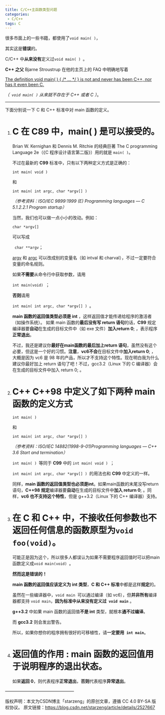 ```yaml
---
title: C/C++主函数类型问题
categories:
 - C/C++
tags: C
---
```




很多市面上的一些书籍，都使用了`void main( )`，

其实这是**错误**的。



C/C++ 中**从来没有**定义过`void main( ) `。



**C++ 之父** Bjarne Stroustrup 在他的主页上的 FAQ 中明确地写着 

<u>The definition void main( ) { /* ... */ } is not and never has been C++, nor has it even been C.</u>

*（` void main( )` 从来就不存在于 C++ 或者 C ）*。



------



下面分别说一下 C 和 C++ 标准中对 main 函数的定义。  



1. # C  在 C89 中，main( ) 是可以接受的。

   Brian W. Kernighan 和 Dennis M. Ritchie 的经典巨著 The C programming Language 2e（《C 程序设计语言第二版》）用的就是 `main( )`。

   不过在最新的 **C99** 标准中，只有以下两种定义方式是正确的：  

   `int main( void )  `

   和

   `int main( int argc, char *argv[] ) `

   *（参考资料：ISO/IEC 9899:1999 (E) Programming languages — C 5.1.2.2.1 Program startup）*

     

   当然，我们也可以做一点小小的改动。例如：

   `char *argv[] `

   可以写成

   ` char **argv`；

   <u>argv</u> 和 <u>argc</u> 可以改成别的变量名（如 intval 和 charval），不过一定要符合变量的命名规则。  

   

   如果**不需要**从命令行中获取参数，请用

   `int main(void) `；

   **否则**请用

   `int main( int argc, char *argv[] ) `。 

   

    **main 函数的返回值类型必须是 int** ，这样返回值才能传递给程序的激活者（如操作系统）。  如果 main 函数的**最后没有写 return 语句**的话，**C99** 规定编译器要**自动**在生成的目标文件中（如 exe 文件）**加入return 0**; ，表示程序**正常退出**。

   

   不过，我还是建议你**最好在main函数的最后加上return 语句**，虽然没有这个必要，但这是一个好的习惯。**注意**，**vc6不会**在目标文件中**加入return 0**; ，大概是因为 vc6 是 98 年的产品，所以才不支持这个特性。现在明白我为什么建议你最好加上 return 语句了吧！不过，gcc3.2（Linux 下的 C 编译器）会在生成的目标文件中加入 return 0; 。  

   

2. # C++  C++98 中定义了如下两种 main 函数的定义方式

   `int main( ) `

   和

   ` int main( int argc, char *argv[] ) `

   *（参考资料：ISO/IEC 14882(1998-9-01)Programming languages — C++ 3.6 Start and termination）*  

   

   `int main( ) `等同于 **C99** 中的 `int main( void ) `；

   `int main( int argc, char *argv[] ) `的用法也和 **C99** 中定义的一样。

   同样，**main 函数的返回值类型也必须是int**。如果main函数的末尾没写return语句，**C++98 规定**编译器要**自动**在生成的目标文件中**加入 return 0**; 。同样，**vc6 也不支持这个特性**，但是 g++3.2（Linux 下的 C++ 编译器）支持。  

   

3. # 在 C 和 C++ 中，**不接收任何参数**也**不返回任何信息**的函数原型为`void foo(void)`。

   可能正是因为这个，所以很多人都误认为如果不需要程序返回值时可以把main函数定义成`void main(void) `。

   

   **然而这是错误的！**

   

   **main 函数的返回值应该定义为 int 类型**，**C 和 C++ 标准**中都是这样**规定**的。

   虽然在一些编译器中，`void main `可以通过编译（如 vc6），但**并非所有**编译器都支持 `void main`，**因为标准中从来没有定义过` void main`** 。

   

   **g++3.2** 中如果 main 函数的返回值**不是 int** 类型，就根本**通不过编译**。

   而 **gcc3.2** 则会发出警告。

   

   所以，如果你想你的程序拥有很好的可移植性，请**一定要用` int main`**。  

   

4. # 返回值的作用 : main 函数的返回值用于说明程序的退出状态。

     如果**返回 0**，则代表程序**正常退出**，**否则**代表程序**异常退出**。

  

  

  ————————————————



  版权声明：本文为CSDN博主「starzeng」的原创文章，遵循 CC 4.0 BY-SA 版权协议。
  原文链接：https://blog.csdn.net/starzeng/article/details/2527667